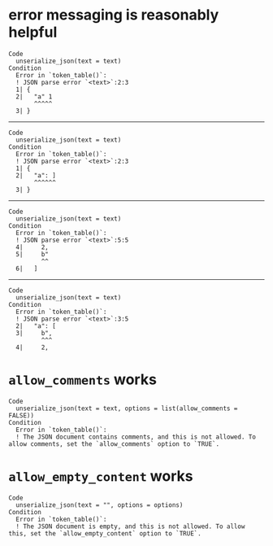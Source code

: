 # error messaging is reasonably helpful

    Code
      unserialize_json(text = text)
    Condition
      Error in `token_table()`:
      ! JSON parse error `<text>`:2:3
      1| {
      2|   "a" 1
           ^^^^^
      3| }

---

    Code
      unserialize_json(text = text)
    Condition
      Error in `token_table()`:
      ! JSON parse error `<text>`:2:3
      1| {
      2|   "a": ]
           ^^^^^^
      3| }

---

    Code
      unserialize_json(text = text)
    Condition
      Error in `token_table()`:
      ! JSON parse error `<text>`:5:5
      4|     2,
      5|     b"
             ^^
      6|   ]

---

    Code
      unserialize_json(text = text)
    Condition
      Error in `token_table()`:
      ! JSON parse error `<text>`:3:5
      2|   "a": [
      3|     b",
             ^^^
      4|     2,

# `allow_comments` works

    Code
      unserialize_json(text = text, options = list(allow_comments = FALSE))
    Condition
      Error in `token_table()`:
      ! The JSON document contains comments, and this is not allowed. To allow comments, set the `allow_comments` option to `TRUE`.

# `allow_empty_content` works

    Code
      unserialize_json(text = "", options = options)
    Condition
      Error in `token_table()`:
      ! The JSON document is empty, and this is not allowed. To allow this, set the `allow_empty_content` option to `TRUE`.

